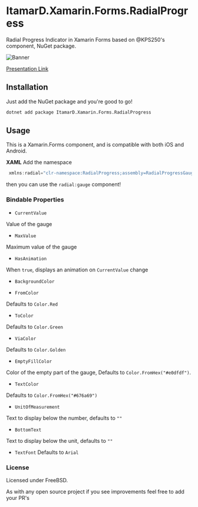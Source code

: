 # ItamarD.Xamarin.Forms.RadialProgress

Radial Progress Indicator in Xamarin Forms based on @KPS250's component, NuGet package.

![Banner](https://github.com/KPS25/RadialProgress/blob/master/Screenshot_Banner.jpg)

[Presentation Link](https://drive.google.com/open?id=1pAOznBc0N3W4dXJ_P3A9DckqLqq_UuRwKzAKHSYZ6fE)

## Installation

Just add the NuGet package and you're good to go!

```bash
dotnet add package ItamarD.Xamarin.Forms.RadialProgress
```

## Usage

This is a Xamarin.Forms component, and is compatible with both iOS and Android.

**XAML**
Add the namespace

```csharp
 xmlns:radial="clr-namespace:RadialProgress;assembly=RadialProgressGauge"
```

then you can use the `radial:gauge` component!

### Bindable Properties

* `CurrentValue`

Value of the gauge

* `MaxValue`

Maximum value of the gauge

* `HasAnimation`

When `true`, displays an animation on `CurrentValue` change

* `BackgroundColor`

* `FromColor`

Defaults to `Color.Red`
 
* `ToColor`

Defaults to `Color.Green`

* `ViaColor`

Defaults to `Color.Golden`

* `EmptyFillColor`

Color of the empty part of the gauge, Defaults to `Color.FromHex("#e0dfdf")`.

* `TextColor`

Defaults to `Color.FromHex("#676a69")`

* `UnitOfMeasurement`

Text to display below the number, defaults to `""`

* `BottomText`

Text to display below the unit, defaults to `""`

* `TextFont`
Defaults to `Arial`

### License 

Licensed under FreeBSD.

As with any open source project if you see improvements feel free to add your PR's